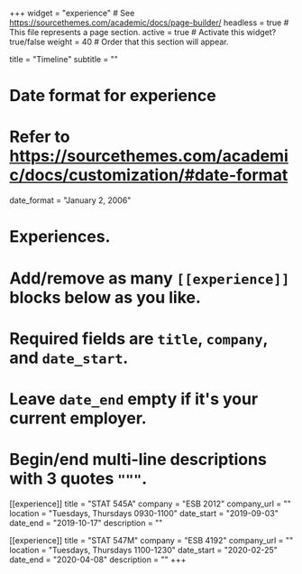+++
widget = "experience"  # See https://sourcethemes.com/academic/docs/page-builder/
headless = true  # This file represents a page section.
active = true  # Activate this widget? true/false
weight = 40  # Order that this section will appear.

title = "Timeline"
subtitle = ""

# Date format for experience
#   Refer to https://sourcethemes.com/academic/docs/customization/#date-format
date_format = "January 2, 2006"

# Experiences.
#   Add/remove as many `[[experience]]` blocks below as you like.
#   Required fields are `title`, `company`, and `date_start`.
#   Leave `date_end` empty if it's your current employer.
#   Begin/end multi-line descriptions with 3 quotes `"""`.
[[experience]]
  title = "STAT 545A"
  company = "ESB 2012"
  company_url = ""
  location = "Tuesdays, Thursdays 0930-1100"
  date_start = "2019-09-03"
  date_end = "2019-10-17"
  description = ""

[[experience]]
  title = "STAT 547M"
  company = "ESB 4192"
  company_url = ""
  location = "Tuesdays, Thursdays 1100-1230"
  date_start = "2020-02-25"
  date_end = "2020-04-08"
  description = ""
+++
